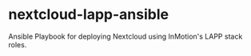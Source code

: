 # nextcloud-lapp-ansible
 Ansible Playbook for deploying Nextcloud using InMotion's LAPP stack roles.
